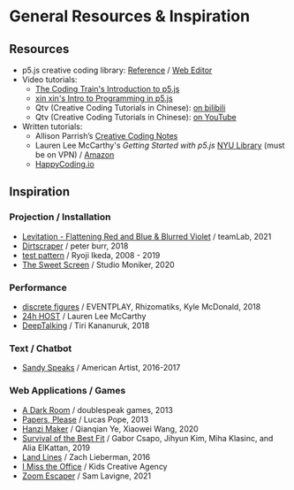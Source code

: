 # General Resources & Inspiration

## Resources

- p5.js creative coding library: [Reference](https://p5js.org/reference/) / [Web Editor](https://editor.p5js.org/)
- Video tutorials:
  - [The Coding Train's Introduction to p5.js](https://www.youtube.com/playlist?list=PLRqwX-V7Uu6Zy51Q-x9tMWIv9cueOFTFA)
  - [xin xin's Intro to Programming in p5.js](https://www.youtube.com/playlist?list=PLT233rQkMw761t_nQ_6GkejNT1g3Ew4PU)
  - Qtv (Creative Coding Tutorials in Chinese): [on bilibili](https://space.bilibili.com/442343394)
  - Qtv (Creative Coding Tutorials in Chinese): [on YouTube](https://www.youtube.com/channel/UCzMs9qg50AW2LEpLDzHT5NA/videos)
- Written tutorials: 
  - Allison Parrish’s [Creative Coding Notes](https://creative-coding.decontextualize.com/)
  - Lauren Lee McCarthy's _Getting Started with p5.js_ [NYU Library](https://ebookcentral.proquest.com/lib/nyulibrary-ebooks/detail.action?docID=4333728) (must be on VPN) / [Amazon](https://www.amazon.com/Getting-Started-p5-js-Interactive-JavaScript/dp/1457186772/ref=as_li_ss_tl?ie=UTF8&qid=1472840406&sr=8-1&keywords=getting+started+with+p5.js&linkCode=sl1&tag=natureofcode-20&linkId=e1804640b0769d9cce7f1af4eed997de)
  - [HappyCoding.io](https://happycoding.io/)


## Inspiration
### Projection / Installation
- [Levitation - Flattening Red and Blue & Blurred Violet](https://www.teamlab.art/w/levitation/) / teamLab, 2021
- [Dirtscraper](http://www.peterburr.org/dirtscraper.php) / peter burr, 2018
- [test pattern](https://www.ryojiikeda.com/project/testpattern/) / Ryoji Ikeda, 2008 - 2019
- [The Sweet Screen](https://studiomoniker.com/projects/the-sweet-screen) / Studio Moniker, 2020

### Performance
- [discrete figures](https://research.rhizomatiks.com/s/works/discrete_figures/en/) / EVENTPLAY, Rhizomatiks, Kyle McDonald, 2018
- [24h HOST](https://lauren-mccarthy.com/24h-HOST) / Lauren Lee McCarthy
- [DeepTalking](http://xxx.tiri.xxx/work/deeptalking/) / Tiri Kananuruk, 2018

### Text / Chatbot
- [Sandy Speaks](https://americanartist.us/works/sandy-speaks) / American Artist, 2016-2017

### Web Applications / Games
- [A Dark Room](https://adarkroom.doublespeakgames.com/) / doublespeak games, 2013
- [Papers, Please](https://papersplea.se/) / Lucas Pope, 2013
- [Hanzi Maker](https://thefutureofmemory.online/hanzi-maker/) / Qianqian Ye, Xiaowei Wang, 2020
- [Survival of the Best Fit](https://www.survivalofthebestfit.com/) / Gabor Csapo, Jihyun Kim, Miha Klasinc, and Alia ElKattan, 2019
- [Land Lines](https://lines.chromeexperiments.com/) / Zach Lieberman, 2016
- [I Miss the Office](https://imisstheoffice.eu/) / Kids Creative Agency
- [Zoom Escaper](https://lav.io/projects/zoom-escaper/) / Sam Lavigne, 2021

